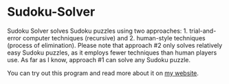 # Sudoku-Solver
Sudoku Solver solves Sudoku puzzles using two approaches: 1. trial-and-error computer techniques (recursive) and 2. human-style techniques (process of elimination). Please note that approach #2 only solves relatively easy Sudoku puzzles, as it employs fewer techniques than human players use. As far as I know, approach #1 can solve any Sudoku puzzle.

You can try out this program and read more about it on <a href="http://sethschori.com/dev/sudoku-solver">my website</a>.
